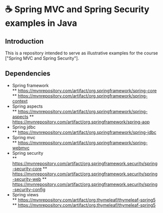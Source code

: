 # ☕ Spring MVC and Spring Security examples in Java  

## Introduction

This is a repository intended to serve as illustrative examples for the course ["Spring MVC and Spring Security"]. 


## Dependencies

* Spring framework  
** https://mvnrepository.com/artifact/org.springframework/spring-core
** https://mvnrepository.com/artifact/org.springframework/spring-context
* Spring aspects  
** https://mvnrepository.com/artifact/org.springframework/spring-aspects
** https://mvnrepository.com/artifact/org.springframework/spring-aop
* Spring jdbc    
** https://mvnrepository.com/artifact/org.springframework/spring-jdbc
* Spring mvc  
** https://mvnrepository.com/artifact/org.springframework/spring-webmvc
* Spring security  
** https://mvnrepository.com/artifact/org.springframework.security/spring-security-core
** https://mvnrepository.com/artifact/org.springframework.security/spring-security-web
** https://mvnrepository.com/artifact/org.springframework.security/spring-security-config
* Spring views  
** https://mvnrepository.com/artifact/org.thymeleaf/thymeleaf-spring5
** https://mvnrepository.com/artifact/org.thymeleaf/thymeleaf-spring5



